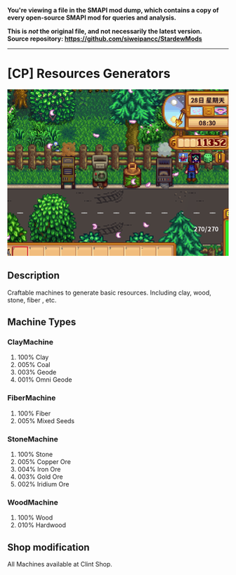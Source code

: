 **You're viewing a file in the SMAPI mod dump, which contains a copy of every open-source SMAPI mod
for queries and analysis.**

**This is _not_ the original file, and not necessarily the latest version.**  
**Source repository: https://github.com/siweipancc/StardewMods**

----

# [CP] Resources Generators


![screenshots1.png](screenshots1.png)

## Description

Craftable machines to generate basic resources. Including clay, wood, stone, fiber , etc.

## Machine Types

### ClayMachine

1. 100% Clay
2. 005% Coal
3. 003% Geode
4. 001% Omni Geode

### FiberMachine

1. 100% Fiber
2. 005% Mixed Seeds

### StoneMachine

1. 100% Stone
2. 005% Copper Ore
3. 004% Iron Ore
4. 003% Gold Ore
5. 002% Iridium Ore

### WoodMachine

1. 100% Wood
2. 010% Hardwood

## Shop modification

All Machines available at Clint Shop.